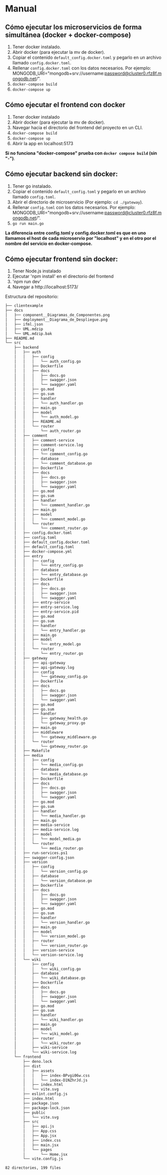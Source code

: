 # Manual

## Cómo ejecutar los microservicios de forma simultánea (docker + docker-compose)

1. Tener docker instalado.
2. Abrir docker (para ejecutar la mv de docker).
3. Copiar el contenido `default_config.docker.toml` y pegarlo en un archivo llamado `config.docker.toml`.
4. Rellenar `config.docker.toml` con los datos necesarios. Por ejemplo: MONGODB_URI="mongodb+srv://username:password@cluster0.rfz8f.mongodb.net/".
5. `docker-compose build`
6. `docker-compose up`

## Cómo ejecutar el frontend con docker

1. Tener docker instalado
2. Abrir docker (para ejecutar la mv de docker).
3. Navegar hacia el directorio del frontend del proyecto en un CLI.
4. `docker-compose build`
5. `docker-compose up`
6. Abrir la app en localhost:5173

**Si no funciona "docker-compose" prueba con `docker compose build` (sin "-")**.
   
## Cómo ejecutar backend sin docker:

1. Tener go instalado.
2. Copiar el contenido `default_config.toml` y pegarlo en un archivo llamado `config.toml`.
3. Abrir el directorio de microservicio (Por ejemplo: `cd ./gateway`).
4. Rellenar `config.toml` con los datos necesarios. Por ejemplo: MONGODB_URI="mongodb+srv://username:password@cluster0.rfz8f.mongodb.net/".
5. `go run main.go`

**La diferencia entre config.toml y config.docker.toml es que en uno llamamos el host de cada microservio por "localhost" y en el otro por el nombre del servicio en docker-compose.**

## Cómo ejecutar frontend sin docker:

1. Tener Node.js instalado
2. Ejecutar 'npm install' en el directorio del frontend
3. 'npm run dev'
4. Navegar a http://localhost:5173/

Estructura del repositorio:

```bash
├── clientexample
├── docs
│   ├── component__Diagramas_de_Componentes.png
│   ├── deployment__Diagrama_de_Despliegue.png
│   ├── ifml.json
│   ├── UML.mdzip
│   └── UML.mdzip.bak
├── README.md
└── src
    ├── backend
    │   ├── auth
    │   │   ├── config
    │   │   │   └── auth_config.go
    │   │   ├── Dockerfile
    │   │   ├── docs
    │   │   │   ├── docs.go
    │   │   │   ├── swagger.json
    │   │   │   └── swagger.yaml
    │   │   ├── go.mod
    │   │   ├── go.sum
    │   │   ├── handler
    │   │   │   └── auth_handler.go
    │   │   ├── main.go
    │   │   ├── model
    │   │   │   └── auth_model.go
    │   │   ├── README.md
    │   │   └── router
    │   │       └── auth_router.go
    │   ├── comment
    │   │   ├── comment-service
    │   │   ├── comment-service.log
    │   │   ├── config
    │   │   │   └── comment_config.go
    │   │   ├── database
    │   │   │   └── comment_database.go
    │   │   ├── Dockerfile
    │   │   ├── docs
    │   │   │   ├── docs.go
    │   │   │   ├── swagger.json
    │   │   │   └── swagger.yaml
    │   │   ├── go.mod
    │   │   ├── go.sum
    │   │   ├── handler
    │   │   │   └── comment_handler.go
    │   │   ├── main.go
    │   │   ├── model
    │   │   │   └── comment_model.go
    │   │   └── router
    │   │       └── comment_router.go
    │   ├── config.docker.toml
    │   ├── config.toml
    │   ├── default_config.docker.toml
    │   ├── default_config.toml
    │   ├── docker-compose.yml
    │   ├── entry
    │   │   ├── config
    │   │   │   └── entry_config.go
    │   │   ├── database
    │   │   │   └── entry_database.go
    │   │   ├── Dockerfile
    │   │   ├── docs
    │   │   │   ├── docs.go
    │   │   │   ├── swagger.json
    │   │   │   └── swagger.yaml
    │   │   ├── entry-service
    │   │   ├── entry-service.log
    │   │   ├── entry-service.pid
    │   │   ├── go.mod
    │   │   ├── go.sum
    │   │   ├── handler
    │   │   │   └── entry_handler.go
    │   │   ├── main.go
    │   │   ├── model
    │   │   │   └── entry_model.go
    │   │   └── router
    │   │       └── entry_router.go
    │   ├── gateway
    │   │   ├── api-gateway
    │   │   ├── api-gateway.log
    │   │   ├── config
    │   │   │   └── gateway_config.go
    │   │   ├── Dockerfile
    │   │   ├── docs
    │   │   │   ├── docs.go
    │   │   │   ├── swagger.json
    │   │   │   └── swagger.yaml
    │   │   ├── go.mod
    │   │   ├── go.sum
    │   │   ├── handler
    │   │   │   ├── gateway_health.go
    │   │   │   └── gateway_proxy.go
    │   │   ├── main.go
    │   │   ├── middleware
    │   │   │   └── gateway_middleware.go
    │   │   └── router
    │   │       └── gateway_router.go
    │   ├── Makefile
    │   ├── media
    │   │   ├── config
    │   │   │   └── media_config.go
    │   │   ├── database
    │   │   │   └── media_database.go
    │   │   ├── Dockerfile
    │   │   ├── docs
    │   │   │   ├── docs.go
    │   │   │   ├── swagger.json
    │   │   │   └── swagger.yaml
    │   │   ├── go.mod
    │   │   ├── go.sum
    │   │   ├── handler
    │   │   │   └── media_handler.go
    │   │   ├── main.go
    │   │   ├── media-service
    │   │   ├── media-service.log
    │   │   ├── model
    │   │   │   └── model_media.go
    │   │   └── router
    │   │       └── media_router.go
    │   ├── run-services.ps1
    │   ├── swagger-config.json
    │   ├── version
    │   │   ├── config
    │   │   │   └── version_config.go
    │   │   ├── database
    │   │   │   └── version_database.go
    │   │   ├── Dockerfile
    │   │   ├── docs
    │   │   │   ├── docs.go
    │   │   │   ├── swagger.json
    │   │   │   └── swagger.yaml
    │   │   ├── go.mod
    │   │   ├── go.sum
    │   │   ├── handler
    │   │   │   └── version_handler.go
    │   │   ├── main.go
    │   │   ├── model
    │   │   │   └── version_model.go
    │   │   ├── router
    │   │   │   └── version_router.go
    │   │   ├── version-service
    │   │   └── version-service.log
    │   └── wiki
    │       ├── config
    │       │   └── wiki_config.go
    │       ├── database
    │       │   └── wiki_database.go
    │       ├── Dockerfile
    │       ├── docs
    │       │   ├── docs.go
    │       │   ├── swagger.json
    │       │   └── swagger.yaml
    │       ├── go.mod
    │       ├── go.sum
    │       ├── handler
    │       │   └── wiki_handler.go
    │       ├── main.go
    │       ├── model
    │       │   └── wiki_model.go
    │       ├── router
    │       │   └── wiki_router.go
    │       ├── wiki-service
    │       └── wiki-service.log
    └── frontend
        ├── deno.lock
        ├── dist
        │   ├── assets
        │   │   ├── index-BPvgi06w.css
        │   │   └── index-D1NZhrJd.js
        │   ├── index.html
        │   └── vite.svg
        ├── eslint.config.js
        ├── index.html
        ├── package.json
        ├── package-lock.json
        ├── public
        │   └── vite.svg
        ├── src
        │   ├── api.js
        │   ├── App.css
        │   ├── App.jsx
        │   ├── index.css
        │   ├── main.jsx
        │   └── pages
        │       └── Home.jsx
        └── vite.config.js

82 directories, 199 files
```
